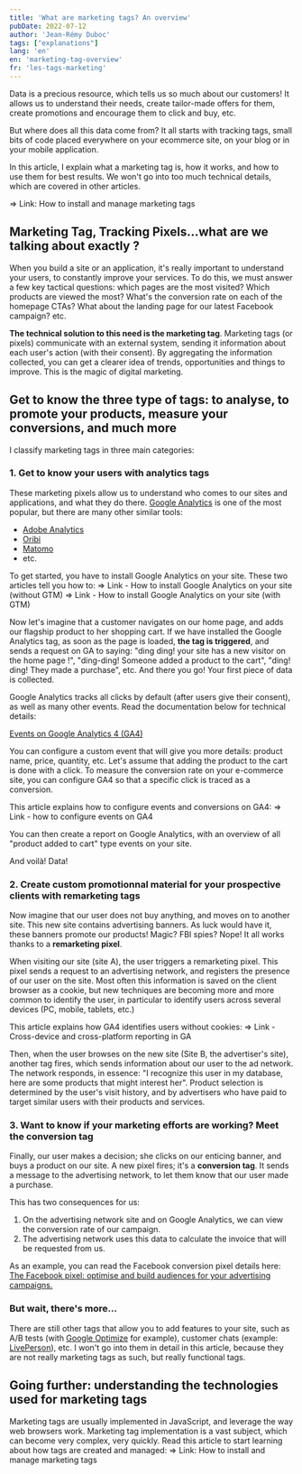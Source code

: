 ```yaml
---
title: 'What are marketing tags? An overview'
pubDate: 2022-07-12
author: 'Jean-Rémy Duboc'
tags: ["explanations"]
lang: 'en'
en: 'marketing-tag-overview'
fr: 'les-tags-marketing'
---
```

Data is a precious resource, which tells us so much about our customers! It allows us to understand their needs, create tailor-made offers for them, create promotions and encourage them to click and buy, etc.

But where does all this data come from? It all starts with tracking tags, small bits of code placed everywhere on your ecommerce site, on your blog or in your mobile application.

In this article, I explain what a marketing tag is, how it works, and how to use them for best results.
We won't go into too much technical details, which are covered in other articles.

=> Link: How to install and manage marketing tags

## Marketing Tag, Tracking Pixels...what are we talking about exactly ?

When you build a site or an application, it's really important to understand your users, to constantly improve your services. To do this, we must answer a few key tactical questions: which pages are the most visited? Which products are viewed the most? What's the conversion rate on each of the homepage CTAs? What about the landing page for our latest Facebook campaign? etc.

**The technical solution to this need is the marketing tag**. Marketing tags (or pixels) communicate with an external system, sending it information about each user's action (with their consent). By aggregating the information collected, you can get a clearer idea of trends, opportunities and things to improve. This is the magic of digital marketing.

## Get to know the three type of tags: to analyse, to promote your products, measure your conversions, and much more

I classify marketing tags in three main categories:

### 1. Get to know your users with analytics tags

These marketing pixels allow us to understand who comes to our sites and applications, and what they do there. [Google Analytics](https://analytics.google.com/analytics/web/) is one of the most popular, but there are many other similar tools:

- [Adobe Analytics](https://www.adobe.com/uk/analytics/web-analytics.html)
- [Oribi](https://oribi.io/)
- [Matomo](https://matomo.org/)
- etc.

To get started, you have to install Google Analytics on your site.
These two articles tell you how to:
=> Link - How to install Google Analytics on your site (without GTM)
=> Link - How to install Google Analytics on your site (with GTM)

Now let's imagine that a customer navigates on our home page, and adds our flagship product to her shopping cart.
If we have installed the Google Analytics tag, as soon as the page is loaded, **the tag is triggered**, and sends a request on GA to saying: "ding ding! your site has a new visitor on the home page !", "ding-ding! Someone added a product to the cart", "ding! ding! They made a purchase", etc. And there you go! Your first piece of data is collected.

Google Analytics tracks all clicks by default (after users give their consent), as well as many other events. Read the documentation below for technical details:

[Events on Google Analytics 4 (GA4)](https://support.google.com/tagmanager/answer/9442095)

You can configure a custom event that will give you more details: product name, price, quantity, etc.
Let's assume that adding the product to the cart is done with a click. To measure the conversion rate on your e-commerce site, you can configure GA4 so that a specific click is traced as a conversion.

This article explains how to configure events and conversions on GA4:
=> Link - how to configure events on GA4

You can then create a report on Google Analytics, with an overview of all "product added to cart" type events on your site.

And voilà! Data!

### 2. Create custom promotionnal material for your prospective clients with remarketing tags

Now imagine that our user does not buy anything, and moves on to another site. This new site contains advertising banners. As luck would have it, these banners promote our products! Magic? FBI spies? Nope! It all works thanks to a **remarketing pixel**.

When visiting our site (site A), the user triggers a remarketing pixel. This pixel sends a request to an advertising network, and registers the presence of our user on the site. Most often this information is saved on the client browser as a cookie, but new techniques are becoming more and more common to identify the user, in particular to identify users across several devices (PC, mobile, tablets, etc.)

This article explains how GA4 identifies users without cookies:
=> Link - Cross-device and cross-platform reporting in GA

Then, when the user browses on the new site (Site B, the advertiser's site), another tag fires, which sends information about our user to the ad network. The network responds, in essence: "I recognize this user in my database, here are some products that might interest her". Product selection is determined by the user's visit history, and by advertisers who have paid to target similar users with their products and services.

### 3. Want to know if your marketing efforts are working? Meet the conversion tag

Finally, our user makes a decision; she clicks on our enticing banner, and buys a product on our site.
A new pixel fires; it's a **conversion tag**. It sends a message to the advertising network, to let them know that our user made a purchase.

This has two consequences for us:

1. On the advertising network site and on Google Analytics, we can view the conversion rate of our campaign.
2. The advertising network uses this data to calculate the invoice that will be requested from us.

As an example, you can read the Facebook conversion pixel details here: [The Facebook pixel: optimise and build audiences for your advertising campaigns.](https://www.facebook.com/business/learn/facebook-ads-pixel)

### But wait, there's more...

There are still other tags that allow you to add features to your site, such as A/B tests (with [Google Optimize](https://optimize.google.com/optimize/home/) for example), customer chats (example: [LivePerson](https://www.liveperson.com/)), etc.
I won't go into them in detail in this article, because they are not really marketing tags as such, but really functional tags.

## Going further: understanding the technologies used for marketing tags

Marketing tags are usually implemented in JavaScript, and leverage the way web browsers work. Marketing tag implementation is a vast subject, which can become very complex, very quickly.
Read this article to start learning about how tags are created and managed:
=> Link: How to install and manage marketing tags
